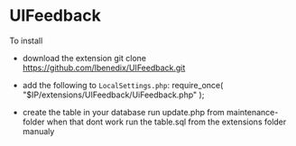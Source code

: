 UIFeedback
==========

To install
* download the extension
  	git clone https://github.com/lbenedix/UIFeedback.git

* add the following to `LocalSettings.php`:
  	require_once( "$IP/extensions/UIFeedback/UiFeedback.php" );

* create the table in your database
  	run update.php from maintenance-folder
  	when that dont work run the table.sql from the extensions folder manualy
